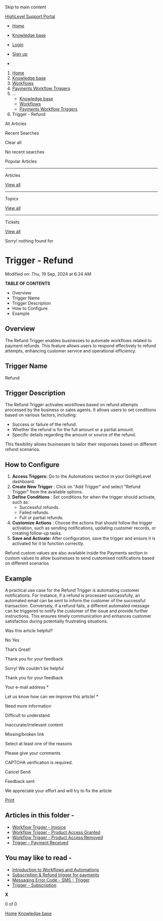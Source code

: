 Skip to main content

[ HighLevel Support Portal ](https://help.gohighlevel.com)

  * [ Home ](/support/home)
  * [ Knowledge base ](/support/solutions)

  * [Login](/support/login)
  * [Sign up](/support/signup)
  * 

  1. [Home](/support/home)
  2. [Knowledge base](/support/solutions)
  3. [Workflows](/support/solutions/48000455132)
  4. [Payments Workflow Triggers](/support/solutions/folders/155000000742)
  5. ... 
     * [Knowledge base](/support/solutions)
     * [Workflows](/support/solutions/48000455132)
     * [Payments Workflow Triggers](/support/solutions/folders/155000000742)
  6. Trigger - Refund

All  Articles 

Recent Searches

Clear all

No recent searches

Popular Articles

* * *

Articles

[View all](/support/search/solutions)

* * *

Topics

[View all](/support/search/topics)

* * *

Tickets

[View all](/support/search/tickets)

Sorry! nothing found for   

# Trigger - Refund

Modified on: Thu, 19 Sep, 2024 at 6:24 AM

**TABLE OF CONTENTS**

  * Overview
  * Trigger Name
  * Trigger Description
  * How to Configure
  * Example

##   

## Overview

The Refund Trigger enables businesses to automate workflows related to payment refunds. This feature allows users to respond effectively to refund attempts, enhancing customer service and operational efficiency.

##   

## Trigger Name

Refund

## Trigger Description

The Refund Trigger activates workflows based on refund attempts processed by the business or sales agents. It allows users to set conditions based on various factors, including:

  * Success or failure of the refund.
  * Whether the refund is for the full amount or a partial amount.
  * Specific details regarding the amount or source of the refund.

This flexibility allows businesses to tailor their responses based on different refund scenarios.

## How to Configure

  1. **Access Triggers:** Go to the Automations section in your GoHighLevel dashboard.
  2. **Create New Trigger** : Click on "Add Trigger" and select "Refund Trigger" from the available options.
  3. **Define Conditions** : Set conditions for when the trigger should activate, such as:
     * Successful refunds.
     * Failed refunds.
     * Full or partial refunds.
  4. **Customize Actions** : Choose the actions that should follow the trigger activation, such as sending notifications, updating customer records, or creating follow-up tasks.
  5. **Save and Activate:** After configuration, save the trigger and ensure it is activated for it to function correctly.

Refund custom values are also available inside the Payments section in custom values to allow businesses to send customised notifications based on different scenarios

## Example

A practical use case for the Refund Trigger is automating customer notifications. For instance, if a refund is processed successfully, an automated email can be sent to inform the customer of the successful transaction. Conversely, if a refund fails, a different automated message can be triggered to notify the customer of the issue and provide further instructions. This ensures timely communication and enhances customer satisfaction during potentially frustrating situations.

Was this article helpful?

No  Yes 

That’s Great!

Thank you for your feedback

Sorry! We couldn't be helpful

Thank you for your feedback

Your e-mail address *

Let us know how can we improve this article! *

Need more information 

Difficult to understand 

Inaccurate/irrelevant content 

Missing/broken link 

Select at least one of the reasons 

Please give your comments 

CAPTCHA verification is required. 

Cancel  Send 

Feedback sent

We appreciate your effort and will try to fix the article

[Print](javascript:print\(\))

## Articles in this folder -

  * [Workflow Trigger - Invoice](/support/solutions/articles/155000002835-workflow-trigger-invoice)
  * [Workflow Trigger - Product Access Granted](/support/solutions/articles/155000003256-workflow-trigger-product-access-granted)
  * [Workflow Trigger - Product Access Removed](/support/solutions/articles/155000003257-workflow-trigger-product-access-removed)
  * [Trigger - Payment Received](/support/solutions/articles/155000003534-trigger-payment-received)

## You may like to read -

  * [Introduction to Workflows and Automations](/support/solutions/articles/155000002445-introduction-to-workflows-and-automations)
  * [Subscription & Refund trigger for payments](/support/solutions/articles/155000002213-subscription-refund-trigger-for-payments)
  * [Messaging Error Code - SMS - Trigger](/support/solutions/articles/155000003201-messaging-error-code-sms-trigger)
  * [Trigger - Subscription](/support/solutions/articles/155000003536-trigger-subscription)

**X**

0 of 0 []()

[Home](/support/home) [Knowledge base](/support/solutions)
